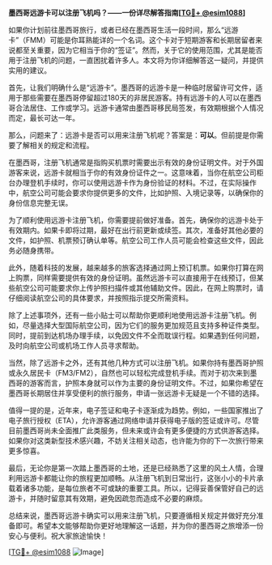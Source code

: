 **墨西哥远游卡可以注册飞机吗？——一份详尽解答指南[[TG💪+ @esim1088](https://t.me/s/esim1088)]**

如果你计划前往墨西哥旅行，或者已经在墨西哥生活一段时间，那么“远游卡”（FMM）可能是你耳熟能详的一个名词。这个卡对于短期游客和长期居留者来说都至关重要，因为它相当于你的“签证”。然而，关于它的使用范围，尤其是能否用于注册飞机的问题，一直困扰着许多人。本文将为你详细解答这一疑问，并提供实用的建议。

首先，让我们明确什么是“远游卡”。墨西哥的远游卡是一种临时居留许可文件，适用于那些需要在墨西哥停留超过180天的非居民游客。持有远游卡的人可以在墨西哥合法居住、工作或学习。远游卡通常由墨西哥移民局签发，有效期根据个人情况而定，最长可达一年。

那么，问题来了：远游卡是否可以用来注册飞机呢？答案是：**可以**。但前提是你需要了解相关的规定和流程。

在墨西哥，注册飞机通常是指购买机票时需要出示有效的身份证明文件。对于外国游客来说，远游卡就相当于你的有效身份证件之一。这意味着，当你在航空公司柜台办理登机手续时，你可以使用远游卡作为身份验证的材料。不过，在实际操作中，航空公司可能会要求你提供更多的文件，比如护照、入境记录等，以确保你的身份信息完整无误。

为了顺利使用远游卡注册飞机，你需要提前做好准备。首先，确保你的远游卡处于有效期内。如果卡即将过期，最好在出行前更新或续签。其次，准备好其他必要的文件，如护照、机票预订确认单等。航空公司工作人员可能会检查这些文件，因此务必随身携带。

此外，随着科技的发展，越来越多的旅客选择通过网上预订机票。如果你打算在网上购票，同样需要提供有效的身份证明。虽然远游卡可以直接用于在线预订，但某些航空公司可能要求你上传护照扫描件或其他辅助文件。因此，在网上购票时，请仔细阅读航空公司的具体要求，并按照指示提交所需资料。

除了上述事项外，还有一些小贴士可以帮助你更顺利地使用远游卡注册飞机。例如，尽量选择大型国际航空公司，因为它们的服务更加规范且支持多种证件类型。同时，提前到达机场办理手续，以免因文件不全而耽误行程。如果遇到任何问题，及时向航空公司或机场工作人员寻求帮助。

当然，除了远游卡之外，还有其他几种方式可以注册飞机。如果你持有墨西哥护照或永久居民卡（FM3/FM2），自然也可以轻松完成登机手续。而对于初次来到墨西哥的游客而言，护照本身就可以作为主要的身份证明文件。不过，如果你希望在墨西哥长期居住并享受便利的旅行服务，申请一张远游卡无疑是一个不错的选择。

值得一提的是，近年来，电子签证和电子卡逐渐成为趋势。例如，一些国家推出了电子旅行授权（ETA），允许游客通过网络申请并获得电子版的签证或许可。尽管目前墨西哥尚未全面推广此类服务，但未来或许会有更多便捷的方式供游客选择。如果你对这类新型技术感兴趣，不妨关注相关动态，也许能为你的下一次旅行带来更多惊喜。

最后，无论你是第一次踏上墨西哥的土地，还是已经熟悉了这里的风土人情，合理利用远游卡都能让你的旅程更加顺畅。从注册飞机到日常出行，这张小小的卡片承载着诸多功能，是每位旅者不可或缺的重要工具。所以，记得妥善保管好自己的远游卡，并随时留意其有效期，避免因疏忽而造成不必要的麻烦。

总结来说，墨西哥远游卡确实可以用来注册飞机，只要遵循相关规定并做好充分准备即可。希望本文能够帮助你更好地理解这一话题，并为你的墨西哥之旅增添一份安心与便利。祝大家旅途愉快！

[[TG💪+ @esim1088](https://t.me/s/esim1088) ![Image](https://i.postimg.cc/4NQfJmqS/Snipaste-2025-05-13-00-14-12.png)]
